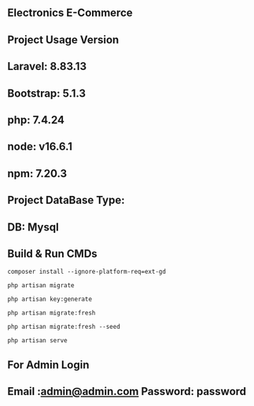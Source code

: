 ## Electronics E-Commerce


## Project Usage Version
## Laravel: 8.83.13
## Bootstrap: 5.1.3
## php: 7.4.24
## node: v16.6.1
## npm: 7.20.3
## Project DataBase Type:
## DB: Mysql




## Build & Run CMDs

`composer install --ignore-platform-req=ext-gd`

`php artisan migrate`

`php artisan key:generate`
 
`php artisan migrate:fresh`

`php artisan migrate:fresh --seed`

`php artisan serve`


## For Admin Login
## Email :admin@admin.com  Password: password
